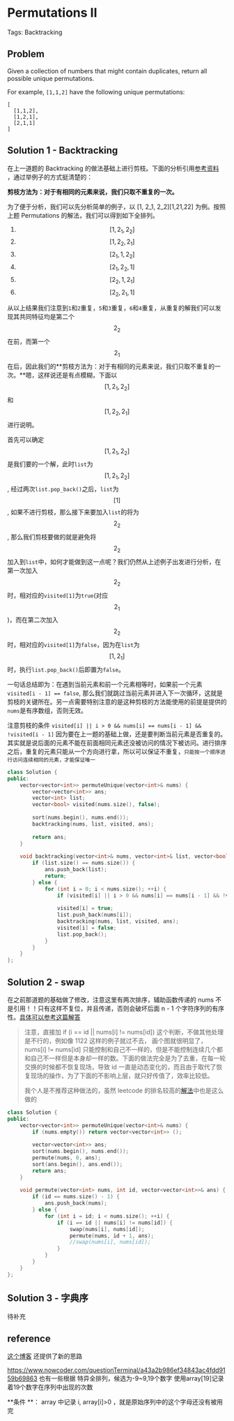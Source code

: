 # Permutations II

Tags: Backtracking

## Problem

Given a collection of numbers that might contain duplicates, return all possible unique permutations.

For example,
`[1,1,2]` have the following unique permutations:

```
[
  [1,1,2],
  [1,2,1],
  [2,1,1]
]
```

## Solution 1 - Backtracking 

在上一道题的 Backtracking 的做法基础上进行剪枝。下面的分析引用[参考资料](https://algorithm.yuanbin.me/zh-hans/exhaustive_search/permutations_ii.html) ，通过举例子的方式挺清楚的：

**剪枝方法为：对于有相同的元素来说，我们只取不重复的一次。**

为了便于分析，我们可以先分析简单的例子，以 [1, 2_1, 2_2][1,21,22] 为例。按照上题 Permutations 的解法，我们可以得到如下全排列。

1. $$[1, 2_1, 2_2]$$
2. $$[1, 2_2, 2_1]$$
3. $$[2_1, 1, 2_2]$$
4. $$[2_1, 2_2, 1]$$
5. $$[2_2, 1, 2_1]$$
6. $$[2_2, 2_1, 1]$$

从以上结果我们注意到`1`和`2`重复，`5`和`3`重复，`6`和`4`重复，从重复的解我们可以发现其共同特征均是第二个 $$2_2$$ 在前，而第一个 $$2_1$$ 在后，因此我们的**剪枝方法为：对于有相同的元素来说，我们只取不重复的一次。**嗯，这样说还是有点模糊，下面以 $$[1, 2_1, 2_2]$$ 和 $$[1, 2_2, 2_1]$$ 进行说明。

首先可以确定 $$[1, 2_1, 2_2]$$ 是我们要的一个解，此时`list`为 $$[1, 2_1, 2_2]$$, 经过两次`list.pop_back()`之后，`list`为 $$[1]$$, 如果不进行剪枝，那么接下来要加入`list`的将为 $$2_2$$, 那么我们剪枝要做的就是避免将 $$2_2$$加入到`list`中，如何才能做到这一点呢？我们仍然从上述例子出发进行分析，在第一次加入 $$2_2$$ 时，相对应的`visited[1]`为`true`(对应 $$2_1$$)，而在第二次加入 $$2_2$$ 时，相对应的`visited[1]`为`false`，因为在`list`为 $$[1, 2_1]$$ 时，执行`list.pop_back()`后即置为`false`。

一句话总结即为：在遇到当前元素和前一个元素相等时，如果前一个元素`visited[i - 1] == false`, 那么我们就跳过当前元素并进入下一次循环，这就是剪枝的关键所在。另一点需要特别注意的是这种剪枝的方法能使用的前提是提供的`nums`是有序数组，否则无效。

注意剪枝的条件 `visited[i] || i > 0 && nums[i] == nums[i - 1] && !visited[i - 1]` 因为要在上一题的基础上做，还是要判断当前元素是否重复的。其实就是说后面的元素不能在前面相同元素还没被访问的情况下被访问。进行排序之后，重复的元素只能从一个方向进行拿，所以可以保证不重复，`只能按一个顺序进行访问连续相同的元素，才能保证唯一`

```cpp
class Solution {
public:
    vector<vector<int>> permuteUnique(vector<int>& nums) {
        vector<vector<int>> ans;
        vector<int> list;
        vector<bool> visited(nums.size(), false);
        
        sort(nums.begin(), nums.end());
        backtracking(nums, list, visited, ans);
        
        return ans;
    }
    
    void backtracking(vector<int>& nums, vector<int>& list, vector<bool>& visited, vector<vector<int>>& ans) {
        if (list.size() == nums.size()) {
            ans.push_back(list);
            return;
        } else {
            for (int i = 0; i < nums.size(); ++i) {
                if (visited[i] || i > 0 && nums[i] == nums[i - 1] && !visited[i - 1]) continue;
                
                visited[i] = true;
                list.push_back(nums[i]);
                backtracking(nums, list, visited, ans);
                visited[i] = false;
                list.pop_back();
            }
        }
    }
};
```



## Solution 2 - swap 

在之前那道题的基础做了修改，注意这里有两次排序，辅助函数传递的 nums 不是引用！！只有这样不复位，并且传递，否则会破坏后面 n - 1 个字符序列的有序性。[具体可以参考这篇解答](http://blog.csdn.net/yangquanhui1991/article/details/52029528)

> 注意，直接加 if (i == id || nums[i] != nums[id])  这个判断，不做其他处理是不行的，例如像 1122 这样的例子就过不去， 画个图就很明显了，nums[i] != nums[id] 只能控制和自己不一样的，但是不能控制连续几个都和自己不一样但是本身却一样的数。下面的做法完全是为了去重，在每一轮交换的时候都不恢复现场，导致 id 一直是动态变化的，而且由于取代了恢复现场的操作，为了下面的不影响上层，就只好传值了，效率比较低。
>
> 我个人是不推荐这种做法的，虽然 leetcode 的排名较高的[解法](https://leetcode.com/problems/permutations-ii/discuss/18596/A-simple-C++-solution-in-only-20-lines)中也是这么做的

```cpp
class Solution {
public:
    vector<vector<int>> permuteUnique(vector<int>& nums) {
        if (nums.empty()) return vector<vector<int>> ();
        
        vector<vector<int>> ans;
        sort(nums.begin(), nums.end());
        permute(nums, 0, ans);
        sort(ans.begin(), ans.end());
        return ans;
    }
    
    void permute(vector<int> nums, int id, vector<vector<int>>& ans) {
        if (id == nums.size() - 1) {
            ans.push_back(nums);
        } else {
            for (int i = id; i < nums.size(); ++i) {
                if (i == id || nums[i] != nums[id]) {
                    swap(nums[i], nums[id]);
                    permute(nums, id + 1, ans);
                    //swap(nums[i], nums[id]);
                }
            }
        }
    }
};
```

## Solution 3 - 字典序

待补充

## reference

[这个博客](http://blog.csdn.net/qianqin_2014/article/details/51598466) 还提供了新的思路

https://www.nowcoder.com/questionTerminal/a43a2b986ef34843ac4fdd9159b69863 也有一些根据 特异全排列，候选为-9~9,19个数字 使用array[19]记录着19个数字在序列中出现的次数

**条件 **： array 中记录 i, array[i]>0 ，就是原始序列中的这个字母还没有被用完
